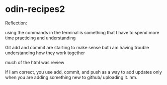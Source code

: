 # odin-recipes2

Reflection:

using the commands in the terminal is something that I have to spend more time practicing and understanding

Git add and commit are starting to make sense but i am having trouble understanding how they work together

much of the html was review

If I am correct, you use add, commit, and push as a way to add updates only when you are adding something new to github/ uploading it. hm.